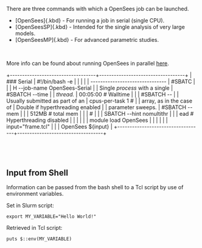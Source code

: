 There are three commands with which a OpenSees job can be launched.

-   [OpenSees]{.kbd} - For running a job in serial (single CPU).
-   [OpenSeesSP]{.kbd} - Intended for the single analysis of very large
    models.
-   [OpenSeesMP]{.kbd} - For advanced parametric studies.

 

More info can be found about running OpenSees in parallel
[here](http://opensees.berkeley.edu/OpenSees/parallel/TNParallelProcessing.pdf).

+-----------------------------------+-----------------------------------+
| ### Serial                        |     #!/bin/bash -e                |
|                                   |                                   |
| -------------------------------   |     #SBATC                        |
|                                   | H --job-name      OpenSees-Serial |
| Single *process* with a single    |     #SBATCH --time                |
| *thread.*                         |      00:05:00          # Walltime |
|                                   |     #SBATCH --                    |
| Usually submitted as part of an   | cpus-per-task 1                 # |
| array, as in the case of          |  Double if hyperthreading enabled |
| parameter sweeps.                 |     #SBATCH --mem                 |
|                                   |     512MB             # total mem |
|                                   |     #                             |
|                                   | SBATCH --hint          nomultithr |
|                                   | ead     # Hyperthreading disabled |
|                                   |                                   |
|                                   |     module load OpenSees          |
|                                   |                                   |
|                                   |     input="frame.tcl"             |
|                                   |     OpenSees ${input}             |
+-----------------------------------+-----------------------------------+

 
-

Input from Shell
----------------

Information can be passed from the bash shell to a Tcl script by use of
environment variables.

Set in Slurm script:

    export MY_VARIABLE="Hello World!"

Retrieved in Tcl script:

    puts $::env(MY_VARIABLE)

 

 
